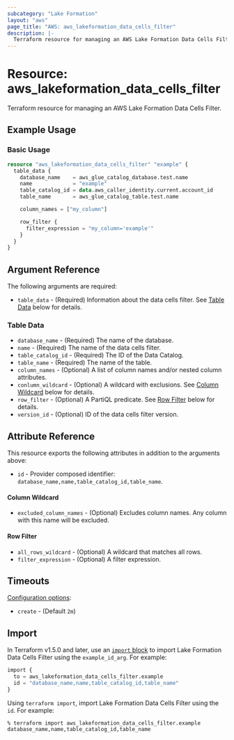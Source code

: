 ```yaml
---
subcategory: "Lake Formation"
layout: "aws"
page_title: "AWS: aws_lakeformation_data_cells_filter"
description: |-
  Terraform resource for managing an AWS Lake Formation Data Cells Filter.
---
```

# Resource: aws_lakeformation_data_cells_filter

Terraform resource for managing an AWS Lake Formation Data Cells Filter.

## Example Usage

### Basic Usage

```terraform
resource "aws_lakeformation_data_cells_filter" "example" {
  table_data {
    database_name    = aws_glue_catalog_database.test.name
    name             = "example"
    table_catalog_id = data.aws_caller_identity.current.account_id
    table_name       = aws_glue_catalog_table.test.name

    column_names = ["my_column"]

    row_filter {
      filter_expression = "my_column='example'"
    }
  }
}
```

## Argument Reference

The following arguments are required:

* `table_data` - (Required) Information about the data cells filter. See [Table Data](#table-data) below for details.

### Table Data

* `database_name` - (Required) The name of the database.
* `name` - (Required) The name of the data cells filter.
* `table_catalog_id` - (Required) The ID of the Data Catalog.
* `table_name` - (Required) The name of the table.
* `column_names` - (Optional) A list of column names and/or nested column attributes.
* `conlumn_wildcard` - (Optional) A wildcard with exclusions. See [Column Wildcard](#column-wildcard) below for details.
* `row_filter` - (Optional) A PartiQL predicate. See [Row Filter](#row-filter) below for details.
* `version_id` - (Optional) ID of the data cells filter version.

## Attribute Reference

This resource exports the following attributes in addition to the arguments above:

* `id` - Provider composed identifier: `database_name,name,table_catalog_id,table_name`.

#### Column Wildcard

* `excluded_column_names` - (Optional) Excludes column names. Any column with this name will be excluded.

#### Row Filter

* `all_rows_wildcard` - (Optional) A wildcard that matches all rows.
* `filter_expression` - (Optional) A filter expression.

## Timeouts

[Configuration options](https://developer.hashicorp.com/terraform/language/resources/syntax#operation-timeouts):

- `create` - (Default `2m`)

## Import

In Terraform v1.5.0 and later, use an [`import` block](https://developer.hashicorp.com/terraform/language/import) to import Lake Formation Data Cells Filter using the `example_id_arg`. For example:

```terraform
import {
  to = aws_lakeformation_data_cells_filter.example
  id = "database_name,name,table_catalog_id,table_name"
}
```

Using `terraform import`, import Lake Formation Data Cells Filter using the `id`. For example:

```console
% terraform import aws_lakeformation_data_cells_filter.example database_name,name,table_catalog_id,table_name
```
